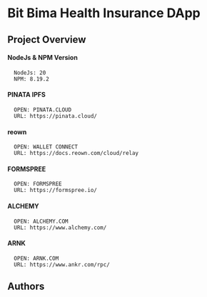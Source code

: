 # Bit Bima Health Insurance DApp

## Project Overview



#### NodeJs & NPM Version

```
  NodeJs: 20 
  NPM: 8.19.2

```

#### PINATA IPFS

```
  OPEN: PINATA.CLOUD
  URL: https://pinata.cloud/
```

#### reown

```
  OPEN: WALLET CONNECT
  URL: https://docs.reown.com/cloud/relay
```

#### FORMSPREE

```
  OPEN: FORMSPREE
  URL: https://formspree.io/
```

#### ALCHEMY

```
  OPEN: ALCHEMY.COM
  URL: https://www.alchemy.com/
```

#### ARNK

```
  OPEN: ARNK.COM
  URL: https://www.ankr.com/rpc/
```

## Authors


